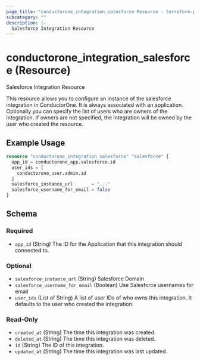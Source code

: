 ```yaml
---
page_title: "conductorone_integration_salesforce Resource - terraform-provider-conductorone"
subcategory: ""
description: |-
  Salesforce Integration Resource
---
```


# conductorone_integration_salesforce (Resource)

Salesforce Integration Resource

This resource allows you to configure an instance of the salesforce integration in ConductorOne.
It is always associated with an application. Optionally you can specify the list of users who are owners of the integration.
If owners are not specified, the integration will be owned by the user who created the resource.

## Example Usage

```terraform
resource "conductorone_integration_salesforce" "salesforce" {
  app_id = conductorone_app.salesforce.id
  user_ids = [
    conductorone_user.admin.id
  ]
  salesforce_instance_url       = "..."
  salesforce_username_for_email = false
}
```

<!-- schema generated by tfplugindocs -->
## Schema

### Required

- `app_id` (String) The ID for the Application that this integration should connected to.

### Optional

- `salesforce_instance_url` (String) Salesforce Domain
- `salesforce_username_for_email` (Boolean) Use Salesforce usernames for email
- `user_ids` (List of String) A list of user IDs of who owns this integration. It defaults to the user who created the integration.

### Read-Only

- `created_at` (String) The time this integration was created.
- `deleted_at` (String) The time this integration was deleted.
- `id` (String) The ID of this integration.
- `updated_at` (String) The time this integration was last updated.
